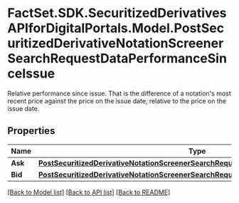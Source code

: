 # FactSet.SDK.SecuritizedDerivativesAPIforDigitalPortals.Model.PostSecuritizedDerivativeNotationScreenerSearchRequestDataPerformanceSinceIssue
Relative performance since issue. That is the difference of a notation's most recent price against the price on the issue date, relative to the price on the issue date.

## Properties

Name | Type | Description | Notes
------------ | ------------- | ------------- | -------------
**Ask** | [**PostSecuritizedDerivativeNotationScreenerSearchRequestDataPerformanceSinceIssueAsk**](PostSecuritizedDerivativeNotationScreenerSearchRequestDataPerformanceSinceIssueAsk.md) |  | [optional] 
**Bid** | [**PostSecuritizedDerivativeNotationScreenerSearchRequestDataPerformanceSinceIssueBid**](PostSecuritizedDerivativeNotationScreenerSearchRequestDataPerformanceSinceIssueBid.md) |  | [optional] 

[[Back to Model list]](../README.md#documentation-for-models) [[Back to API list]](../README.md#documentation-for-api-endpoints) [[Back to README]](../README.md)

